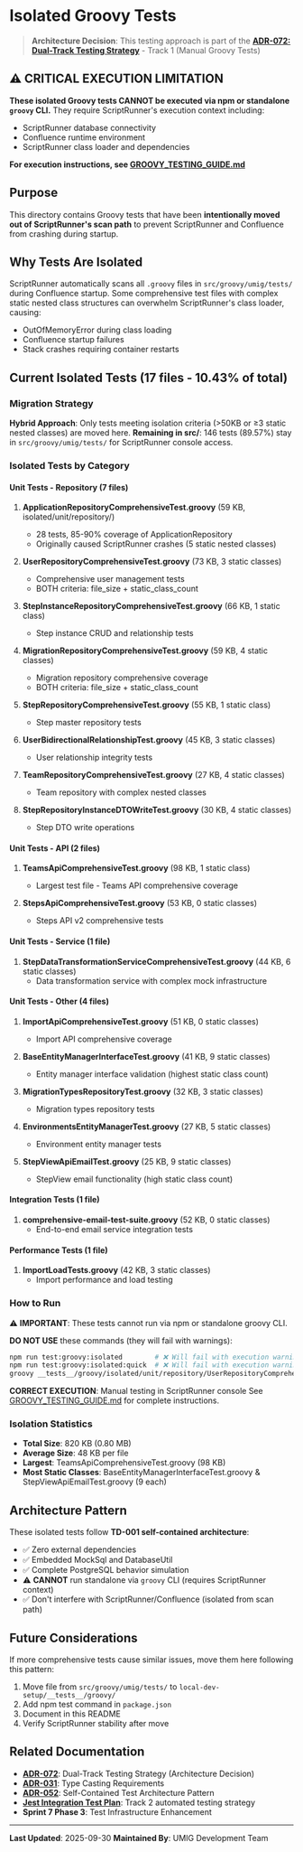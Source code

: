 # Isolated Groovy Tests

> **Architecture Decision**: This testing approach is part of the **[ADR-072: Dual-Track Testing Strategy](../../docs/architecture/adr/ADR-072-dual-track-testing-strategy.md)** - Track 1 (Manual Groovy Tests)

## ⚠️ CRITICAL EXECUTION LIMITATION

**These isolated Groovy tests CANNOT be executed via npm or standalone `groovy` CLI.** They require ScriptRunner's execution context including:

- ScriptRunner database connectivity
- Confluence runtime environment
- ScriptRunner class loader and dependencies

**For execution instructions, see [GROOVY_TESTING_GUIDE.md](./GROOVY_TESTING_GUIDE.md)**

## Purpose

This directory contains Groovy tests that have been **intentionally moved out of ScriptRunner's scan path** to prevent ScriptRunner and Confluence from crashing during startup.

## Why Tests Are Isolated

ScriptRunner automatically scans all `.groovy` files in `src/groovy/umig/tests/` during Confluence startup. Some comprehensive test files with complex static nested class structures can overwhelm ScriptRunner's class loader, causing:

- OutOfMemoryError during class loading
- Confluence startup failures
- Stack crashes requiring container restarts

## Current Isolated Tests (17 files - 10.43% of total)

### Migration Strategy

**Hybrid Approach**: Only tests meeting isolation criteria (>50KB or ≥3 static nested classes) are moved here.
**Remaining in src/**: 146 tests (89.57%) stay in `src/groovy/umig/tests/` for ScriptRunner console access.

### Isolated Tests by Category

#### Unit Tests - Repository (7 files)

1. **ApplicationRepositoryComprehensiveTest.groovy** (59 KB, isolated/unit/repository/)
   - 28 tests, 85-90% coverage of ApplicationRepository
   - Originally caused ScriptRunner crashes (5 static nested classes)

2. **UserRepositoryComprehensiveTest.groovy** (73 KB, 3 static classes)
   - Comprehensive user management tests
   - BOTH criteria: file_size + static_class_count

3. **StepInstanceRepositoryComprehensiveTest.groovy** (66 KB, 1 static class)
   - Step instance CRUD and relationship tests

4. **MigrationRepositoryComprehensiveTest.groovy** (59 KB, 4 static classes)
   - Migration repository comprehensive coverage
   - BOTH criteria: file_size + static_class_count

5. **StepRepositoryComprehensiveTest.groovy** (55 KB, 1 static class)
   - Step master repository tests

6. **UserBidirectionalRelationshipTest.groovy** (45 KB, 3 static classes)
   - User relationship integrity tests

7. **TeamRepositoryComprehensiveTest.groovy** (27 KB, 4 static classes)
   - Team repository with complex nested classes

8. **StepRepositoryInstanceDTOWriteTest.groovy** (30 KB, 4 static classes)
   - Step DTO write operations

#### Unit Tests - API (2 files)

1. **TeamsApiComprehensiveTest.groovy** (98 KB, 1 static class)
   - Largest test file - Teams API comprehensive coverage

2. **StepsApiComprehensiveTest.groovy** (53 KB, 0 static classes)
   - Steps API v2 comprehensive tests

#### Unit Tests - Service (1 file)

1. **StepDataTransformationServiceComprehensiveTest.groovy** (44 KB, 6 static classes)
   - Data transformation service with complex mock infrastructure

#### Unit Tests - Other (4 files)

1. **ImportApiComprehensiveTest.groovy** (51 KB, 0 static classes)
   - Import API comprehensive coverage

2. **BaseEntityManagerInterfaceTest.groovy** (41 KB, 9 static classes)
   - Entity manager interface validation (highest static class count)

3. **MigrationTypesRepositoryTest.groovy** (32 KB, 3 static classes)
   - Migration types repository tests

4. **EnvironmentsEntityManagerTest.groovy** (27 KB, 5 static classes)
   - Environment entity manager tests

5. **StepViewApiEmailTest.groovy** (25 KB, 9 static classes)
   - StepView email functionality (high static class count)

#### Integration Tests (1 file)

1. **comprehensive-email-test-suite.groovy** (52 KB, 0 static classes)
   - End-to-end email service integration tests

#### Performance Tests (1 file)

1. **ImportLoadTests.groovy** (42 KB, 3 static classes)
   - Import performance and load testing

### How to Run

⚠️ **IMPORTANT**: These tests cannot run via npm or standalone groovy CLI.

**DO NOT USE** these commands (they will fail with warnings):

```bash
npm run test:groovy:isolated        # ❌ Will fail with execution warning
npm run test:groovy:isolated:quick  # ❌ Will fail with execution warning
groovy __tests__/groovy/isolated/unit/repository/UserRepositoryComprehensiveTest.groovy  # ❌ Will hang indefinitely
```

**CORRECT EXECUTION**: Manual testing in ScriptRunner console
See [GROOVY_TESTING_GUIDE.md](./GROOVY_TESTING_GUIDE.md) for complete instructions.

### Isolation Statistics

- **Total Size**: 820 KB (0.80 MB)
- **Average Size**: 48 KB per file
- **Largest**: TeamsApiComprehensiveTest.groovy (98 KB)
- **Most Static Classes**: BaseEntityManagerInterfaceTest.groovy & StepViewApiEmailTest.groovy (9 each)

## Architecture Pattern

These isolated tests follow **TD-001 self-contained architecture**:

- ✅ Zero external dependencies
- ✅ Embedded MockSql and DatabaseUtil
- ✅ Complete PostgreSQL behavior simulation
- ⚠️ **CANNOT** run standalone via `groovy` CLI (requires ScriptRunner context)
- ✅ Don't interfere with ScriptRunner/Confluence (isolated from scan path)

## Future Considerations

If more comprehensive tests cause similar issues, move them here following this pattern:

1. Move file from `src/groovy/umig/tests/` to `local-dev-setup/__tests__/groovy/`
2. Add npm test command in `package.json`
3. Document in this README
4. Verify ScriptRunner stability after move

## Related Documentation

- **[ADR-072](../../docs/architecture/adr/ADR-072-dual-track-testing-strategy.md)**: Dual-Track Testing Strategy (Architecture Decision)
- **[ADR-031](../../docs/architecture/adr/ADR-031-groovy-type-safety-and-filtering-patterns.md)**: Type Casting Requirements
- **[ADR-052](../../docs/architecture/adr/ADR-052-self-contained-test-architecture-pattern.md)**: Self-Contained Test Architecture Pattern
- **[Jest Integration Test Plan](../../docs/testing/JEST_INTEGRATION_TEST_PLAN.md)**: Track 2 automated testing strategy
- **Sprint 7 Phase 3**: Test Infrastructure Enhancement

---

**Last Updated**: 2025-09-30
**Maintained By**: UMIG Development Team
